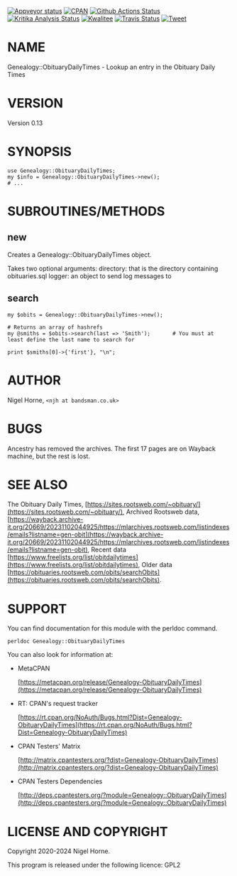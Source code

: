 [![Appveyor status](https://ci.appveyor.com/api/projects/status/w2kcdehjtofvt55t?svg=true)](https://ci.appveyor.com/project/nigelhorne/genealogy-obituarydailytimes)
[![CPAN](https://img.shields.io/cpan/v/Genealogy-ObituaryDailyTimes.svg)](http://search.cpan.org/~nhorne/Genealogy-ObituaryDailyTimes/)
[![Github Actions Status](https://github.com/nigelhorne/Genealogy-ObituaryDailyTimes/workflows/.github/workflows/all.yml/badge.svg)](https://github.com/nigelhorne/Genealogy-ObituaryDailyTimes/actions)
[![Kritika Analysis Status](https://kritika.io/users/nigelhorne/repos/7086407966497872/heads/master/status.svg)](https://kritika.io/users/nigelhorne/repos/7086407966497872/heads/master/)
[![Kwalitee](https://cpants.cpanauthors.org/dist/Genealogy-ObituaryDailyTimes.png)](http://cpants.cpanauthors.org/dist/Genealogy-ObituaryDailyTimes)
[![Travis Status](https://www.travis-ci.com/nigelhorne/Genealogy-ObituaryDailyTimes.svg?branch=master)](https://www.travis-ci.com/nigelhorne/Genealogy-ObituaryDailyTimes)
[![Tweet](https://img.shields.io/twitter/url/http/shields.io.svg?style=social)](https://twitter.com/intent/tweet?text=Look+up+an+obituary+#perl+#gedcom+#genealogy&url=https://github.com/nigelhorne/Genealogy-ObituaryDailyTimes&via=nigelhorne)

# NAME

Genealogy::ObituaryDailyTimes - Lookup an entry in the Obituary Daily Times

# VERSION

Version 0.13

# SYNOPSIS

    use Genealogy::ObituaryDailyTimes;
    my $info = Genealogy::ObituaryDailyTimes->new();
    # ...

# SUBROUTINES/METHODS

## new

Creates a Genealogy::ObituaryDailyTimes object.

Takes two optional arguments:
	directory: that is the directory containing obituaries.sql
	logger: an object to send log messages to

## search

    my $obits = Genealogy::ObituaryDailyTimes->new();

    # Returns an array of hashrefs
    my @smiths = $obits->search(last => 'Smith');       # You must at least define the last name to search for

    print $smiths[0]->{'first'}, "\n";

# AUTHOR

Nigel Horne, `<njh at bandsman.co.uk>`

# BUGS

Ancestry has removed the archives.
The first 17 pages are on Wayback machine, but the rest is lost.

# SEE ALSO

The Obituary Daily Times, [https://sites.rootsweb.com/~obituary/](https://sites.rootsweb.com/~obituary/),
Archived Rootsweb data, [https://wayback.archive-it.org/20669/20231102044925/https://mlarchives.rootsweb.com/listindexes/emails?listname=gen-obit](https://wayback.archive-it.org/20669/20231102044925/https://mlarchives.rootsweb.com/listindexes/emails?listname=gen-obit),
Recent data [https://www.freelists.org/list/obitdailytimes](https://www.freelists.org/list/obitdailytimes),
Older data [https://obituaries.rootsweb.com/obits/searchObits](https://obituaries.rootsweb.com/obits/searchObits).

# SUPPORT

You can find documentation for this module with the perldoc command.

    perldoc Genealogy::ObituaryDailyTimes

You can also look for information at:

- MetaCPAN

    [https://metacpan.org/release/Genealogy-ObituaryDailyTimes](https://metacpan.org/release/Genealogy-ObituaryDailyTimes)

- RT: CPAN's request tracker

    [https://rt.cpan.org/NoAuth/Bugs.html?Dist=Genealogy-ObituaryDailyTimes](https://rt.cpan.org/NoAuth/Bugs.html?Dist=Genealogy-ObituaryDailyTimes)

- CPAN Testers' Matrix

    [http://matrix.cpantesters.org/?dist=Genealogy-ObituaryDailyTimes](http://matrix.cpantesters.org/?dist=Genealogy-ObituaryDailyTimes)

- CPAN Testers Dependencies

    [http://deps.cpantesters.org/?module=Genealogy::ObituaryDailyTimes](http://deps.cpantesters.org/?module=Genealogy::ObituaryDailyTimes)

# LICENSE AND COPYRIGHT

Copyright 2020-2024 Nigel Horne.

This program is released under the following licence: GPL2
